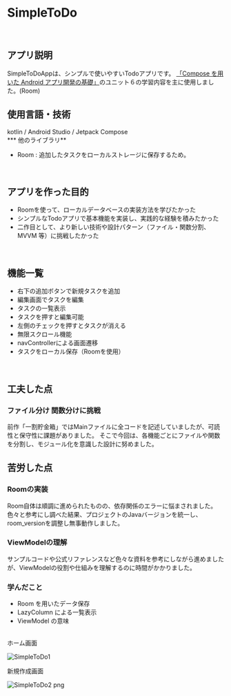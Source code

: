 # SimpleToDo
<br>  

## アプリ説明
SimpleToDoAppは、シンプルで使いやすいTodoアプリです。
 [「Compose を用いた Android アプリ開発の基礎」](https://developer.android.com/courses/android-basics-compose/course?hl=ja)のユニット６の学習内容を主に使用しました。(Room)
<br>  

## 使用言語・技術
kotlin / Android Studio / Jetpack Compose <br>
*** 他のライブラリ**
 - Room : 追加したタスクをローカルストレージに保存するため。
<br>  

## アプリを作った目的
 - Roomを使って、ローカルデータベースの実装方法を学びたかった
 - シンプルなTodoアプリで基本機能を実装し、実践的な経験を積みたかった
 - 二作目として、より新しい技術や設計パターン（ファイル・関数分割、MVVM 等）に挑戦したかった
<br>  

## 機能一覧
 - 右下の追加ボタンで新規タスクを追加
 - 編集画面でタスクを編集
 - タスクの一覧表示
 - タスクを押すと編集可能
 - 左側のチェックを押すとタスクが消える
 - 無限スクロール機能
 - navControllerによる画面遷移
 - タスクをローカル保存（Roomを使用）
<br>  

## 工夫した点
### **ファイル分け 関数分けに挑戦**
前作「一割貯金箱」ではMainファイルに全コードを記述していましたが、可読性と保守性に課題がありました。
そこで今回は、各機能ごとにファイルや関数を分割し、モジュール化を意識した設計に努めました。
<br>  

## 苦労した点
### Roomの実装
Room自体は順調に進められたものの、依存関係のエラーに悩まされました。
色々と参考にし調べた結果、プロジェクトのJavaバージョンを統一し、room_versionを調整し無事動作しました。
<br>  

### ViewModelの理解
サンプルコードや公式リファレンスなど色々な資料を参考にしながら進めましたが、ViewModelの役割や仕組みを理解するのに時間がかかりました。
<br>  

### **学んだこと**
 - Room を用いたデータ保存
 - LazyColumn による一覧表示
 - ViewModel の意味
<br>  
ホーム画面

![SimpleToDo1](https://github.com/user-attachments/assets/1f08553a-ad85-41aa-b141-d564c6dfcfca)


新規作成画面

![SimpleToDo2 png](https://github.com/user-attachments/assets/901bfae1-e0f5-4618-b2e4-5e9236a95c7d)
